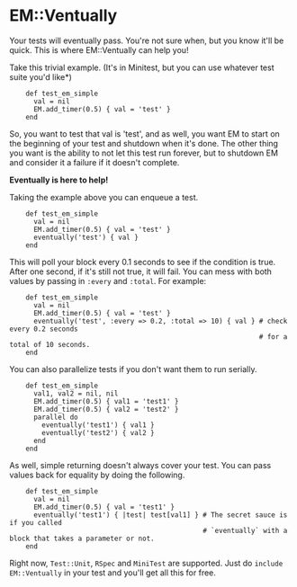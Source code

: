 # EM::Ventually

Your tests will eventually pass. You're not sure when, but you know it'll be quick. This is where EM::Ventually can help you!

Take this trivial example. (It's in Minitest, but you can use whatever test suite you'd like*)

~~~~~ {ruby}
    def test_em_simple
      val = nil
      EM.add_timer(0.5) { val = 'test' }
    end
~~~~~

So, you want to test that val is 'test', and as well, you want EM to start on the beginning of your test and shutdown when it's done. The other thing you want is the ability to not let this test run forever, but to shutdown EM and consider it a failure if it doesn't complete.

**Eventually is here to help!**

Taking the example above you can enqueue a test.

~~~~~ {ruby}
    def test_em_simple
      val = nil
      EM.add_timer(0.5) { val = 'test' }
      eventually('test') { val }
    end
~~~~~

This will poll your block every 0.1 seconds to see if the condition is true. After one second, if it's still not true, it will fail. You can mess with both values by passing in `:every` and `:total`. For example:

~~~~~ {ruby}
    def test_em_simple
      val = nil
      EM.add_timer(0.5) { val = 'test' }
      eventually('test', :every => 0.2, :total => 10) { val } # check every 0.2 seconds
                                                              # for a total of 10 seconds.
    end
~~~~~

You can also parallelize tests if you don't want them to run serially.

~~~~~ {ruby}
    def test_em_simple
      val1, val2 = nil, nil
      EM.add_timer(0.5) { val1 = 'test1' }
      EM.add_timer(0.5) { val2 = 'test2' }
      parallel do
        eventually('test1') { val1 }
        eventually('test2') { val2 }
      end
    end
~~~~~

As well, simple returning doesn't always cover your test. You can pass values back for equality by doing the following.

~~~~~ {ruby}
    def test_em_simple
      val = nil
      EM.add_timer(0.5) { val = 'test1' }
      eventually('test1') { |test| test[val1] } # The secret sauce is if you called
                                                # `eventually` with a block that takes a parameter or not.
    end
~~~~~

Right now, `Test::Unit`, `RSpec` and `MiniTest` are supported. Just do `include EM::Ventually` in your test and you'll get all this for free.


